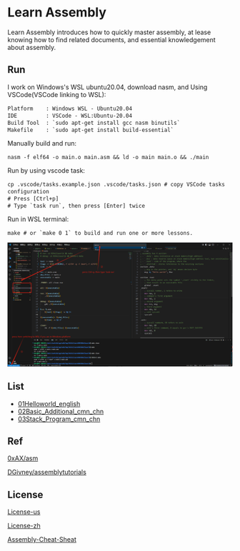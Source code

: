 # Learn Assembly

Learn Assembly introduces how to quickly master assembly, at lease knowing how to find related documents, and essential knowledgement about assembly.

<!-- Content mostly ref to [Ref](#ref), you can read directly by original author, or learn more clear way by this documentation. -->

## Run

I work on Windows's WSL ubuntu20.04, download nasm, and Using VSCode(VSCode linking to WSL):

```
Platform    : Windows WSL - Ubuntu20.04
IDE         : VSCode - WSL:Ubuntu-20.04
Build Tool  : `sudo apt-get install gcc nasm binutils`
Makefile    : `sudo apt-get install build-essential`
```

Manually build and run:

    nasm -f elf64 -o main.o main.asm && ld -o main main.o && ./main
 <!-- Makefile is optional, you can build&&run by `nasm -f elf64 -o main.o main.asm && ld -o main main.o && ./main`. -->

Run by using vscode task:

<!-- After basic environment is ready, you can quickly run in VSCode: -->
    cp .vscode/tasks.example.json .vscode/tasks.json # copy VSCode tasks configuration
    # Press [Ctrl+p]
    # Type `task run`, then press [Enter] twice

Run in WSL terminal:

    make # or `make 0 1` to build and run one or more lessons.

![01Helloworld](./Assets/01Helloworld01.jpg)

## List

+ [01Helloworld_english](./01Helloworld/README.english.md)
+ [02Basic_Additional_cmn_chn](./02Basic_Additional/README.cmn_chn.md)
+ [03Stack_Program_cmn_chn](./03Stack_Program/README.cmn_chn.md)

## Ref

[0xAX/asm](https://github.com/0xAX/asm/blob/master/content/asm_1.md)

[DGivney/assemblytutorials](https://github.com/DGivney/assemblytutorials)

## License

[License-us](./License)

[License-zh](./License.zh)

[Assembly-Cheat-Sheat](https://github.com/a7medayman6/Assembly-Cheat-Sheet)